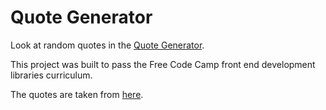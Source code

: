 # Quote Generator

Look at random quotes in the [Quote Generator](https://ll-nick.github.io/quote-generator/).

This project was built to pass the Free Code Camp front end development libraries curriculum.

The quotes are taken from [here](https://gist.github.com/nasrulhazim/54b659e43b1035215cd0ba1d4577ee80).